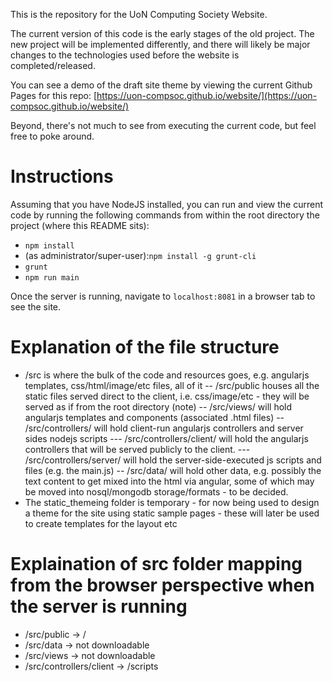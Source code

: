 This is the repository for the UoN Computing Society Website.

The current version of this code is the early stages of the old project. The new project will be implemented differently, and there will likely be major changes to the technologies used before the website is completed/released.

You can see a demo of the draft site theme by viewing the current Github Pages for this repo: [https://uon-compsoc.github.io/website/](https://uon-compsoc.github.io/website/)

Beyond, there's not much to see from executing the current code, but feel free to poke around.

# Instructions
Assuming that you have NodeJS installed, you can run and view the current code by running the following commands from within the root directory the project (where this README sits):
-   ```npm install```
-   (as administrator/super-user):```npm install -g grunt-cli```
-   ```grunt```
-   ```npm run main```

Once the server is running, navigate to ```localhost:8081``` in a browser tab to see the site.

# Explanation of the file structure
-   /src is where the bulk of the code and resources goes, e.g. angularjs templates, css/html/image/etc files, all of it
-- /src/public houses all the static files served direct to the client, i.e. css/image/etc - they will be served as if from the root directory (note)
-- /src/views/ will hold angularjs templates and components (associated .html files)
-- /src/controllers/ will hold client-run angularjs controllers and server sides nodejs scripts
--- /src/controllers/client/ will hold the angularjs controllers that will be served publicly to the client.
--- /src/controllers/server/ will hold the server-side-executed js scripts and files (e.g. the main.js)
-- /src/data/ will hold other data, e.g. possibly the text content to get mixed into the html via angular, some of which may be moved into nosql/mongodb storage/formats - to be decided.
-   The static_themeing folder is temporary - for now being used to design a theme for the site using static sample pages - these will later be used to create templates for the layout etc

# Explaination of src folder mapping from the browser perspective when the server is running
-   /src/public -> /
-   /src/data -> not downloadable
-   /src/views -> not downloadable
-   /src/controllers/client -> /scripts
